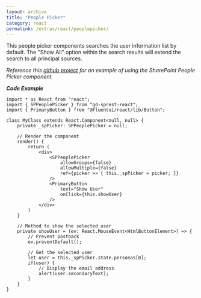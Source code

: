```yaml
---
layout: archive
title: "People Picker"
category: react
permalink: /extras/react/peoplepicker/
---
```

This people picker components searches the user information list by default. The "Show All" option within the search results will extend the search to all principal sources.

_Reference this [github project](https://github.com/gunjandatta/sprest-webparts/tree/master/src/email) for an example of using the SharePoint People Picker component._

**_Code Example_**

```tsx
import * as React from "react";
import { SPPeoplePicker } from "gd-sprest-react";
import { PrimaryButton } from "@fluentui/react/lib/Button";

class MyClass extends React.Component<null, null> {
    private _spPicker: SPPeoplePicker = null;

    // Render the component
    render() {
        return (
            <div>
                <SPPeoplePicker
                    allowGroups={false}
                    allowMultiple={false}
                    ref={picker => { this._spPicker = picker; }}
                />
                <PrimaryButton
                    text="Show User"
                    onClick={this.showUser}
                />
            </div>
        )
    }

    // Method to show the selected user
    private showUser = (ev: React.MouseEvent<HtmlButtonElement>) => {
        // Prevent postback
        ev.preventDefault();

        // Get the selected user
        let user = this._spPicker.state.personas[0];
        if(user) {
            // Display the email address
            alert(user.secondaryText);
        }
    }
}
```